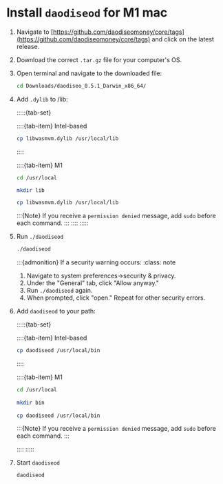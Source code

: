 # Install `daodiseod` for M1 mac

1. Navigate to [https://github.com/daodiseomoney/core/tags](https://github.com/daodiseomoney/core/tags) and click on the latest release. 
2. Download the correct `.tar.gz` file for your computer's OS.
3. Open terminal and navigate to the downloaded file: 
    
    
   ```bash
   cd Downloads/daodiseo_0.5.1_Darwin_x86_64/
   ```
    
4. Add `.dylib` to /lib:

   :::::{tab-set}
   
   ::::{tab-item} Intel-based
   
   ```sh
   cp libwasmvm.dylib /usr/local/lib
   ```
   
   ::::
   
   ::::{tab-item} M1
   ```sh
   cd /usr/local

   mkdir lib
   
   cp libwasmvm.dylib /usr/local/lib
   
   
   ```
   :::{Note}
   If you receive a `permission denied` message, add `sudo` before each command. 
   :::
   ::::
   :::::
    

    

5. Run `./daodiseod`

   ```sh
   ./daodiseod
   ```
    
   :::{admonition} If a security warning occurs:
   :class: note
    
   1. Navigate to system preferences→security & privacy. 
   2. Under the "General" tab, click "Allow anyway." 
   3. Run `./daodiseod` again. 
   4. When prompted, click "open." Repeat for other security errors. 


6. Add `daodiseod` to your path:

   :::::{tab-set}
   
   ::::{tab-item} Intel-based
   
   ```sh
   cp daodiseod /usr/local/bin
   ```
   
   ::::
   
   ::::{tab-item} M1
   ```sh
   cd /usr/local
    
   mkdir bin
    
   cp daodiseod /usr/local/bin
   ```
   :::{Note}
   If you receive a `permission denied` message, add `sudo` before each command. 
   :::

   ::::
   :::::
    

7. Start `daodiseod`

   ```sh
   daodiseod
   ```